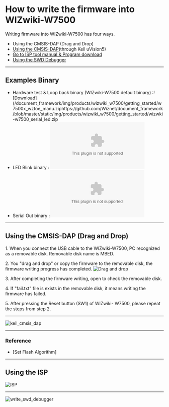 # How to write the firmware into WIZwiki-W7500

Writing firmware into WIZwiki-W7500 has four ways.  

   * Using the CMSIS-DAP (Drag and Drop)
   * [Using the CMSIS-DAP]()(through Keil uVision5)
   * [Go to ISP tool manual & Program download]()
   * [Using the SWD Debugger]()

-----

## Examples Binary

   * Hardware test & Loop back binary (WIZwiki-W7500 default binary) :![Download](/document_framework/img/products/wizwiki_w7500/getting_started/w7500x_wztoe_manu.ziphttps://github.com/Wiznet/document_framework/blob/master/static/img/products/wizwiki_w7500/getting_started/wizwki-w7500_serial_led.zip
   * LED Blink binary : ![Download](/document_framework/img/products/wizwiki_w7500/getting_started/wizwki-w7500_led_blink.zip)
   * Serial Out binary :![Download](/document_framework/img/products/wizwiki_w7500/getting_started/wizwki-w7500_serial_led.zip)

-----

## Using the CMSIS-DAP (Drag and Drop)

1\. When you connect the USB cable to the WIZwiki-W7500, PC recognized
as a removable disk. Removable disk name is MBED.

2\. You "drag and drop" or copy the firmware to the removable disk, the
firmware writing progress has completed. ![Drag and
drop](/products/wizwiki_w7500/start_getting_started/drap_n_drop.png)

3\. After completing the firmware writing, open to check the removable
disk.

4\. If "fail.txt" file is exists in the removable disk, it means writing
the firmware has failed.

5\. After pressing the Reset button (SW1) of WIZwiki- W7500, please
repeat the steps from step 2.

-----

![keil\_cmsis\_dap](/page\>products/wizwiki_w7500/start_getting_started/write_firmware/keil_cmsis_dap)

-----

### Reference

   * [Set Flash Algorithm]

-----

## Using the ISP

![ISP](/page\>products/wizwiki_w7500/start_getting_started/write_firmware/ISP)

-----

![write\_swd\_debugger](/page\>products/wizwiki_w7500/start_getting_started/write_swd_debugger)
